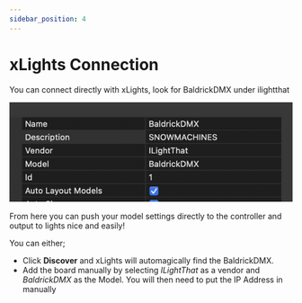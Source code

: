 ```yaml
---
sidebar_position: 4
---
```


# xLights Connection
You can connect directly with xLights, look for BaldrickDMX under ilightthat

![xLights Download and Push](../img/xlights-settings.png)

From here you can push your model settings directly to the controller and output to lights nice and easily! 

You can either;
* Click **Discover** and xLights will automagically find the BaldrickDMX.
* Add the board manually by selecting *ILightThat* as a vendor and *BaldrickDMX* as the Model. You will then need to put the IP Address in manually
